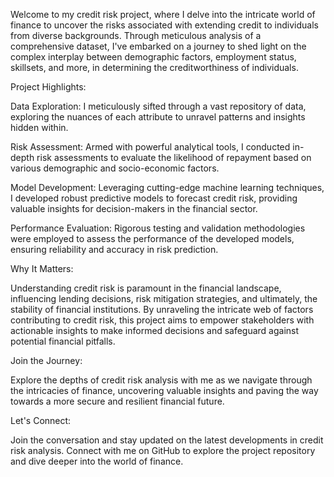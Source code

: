 Welcome to my credit risk project, where I delve into the intricate world of finance to uncover the risks associated with extending credit to individuals from diverse backgrounds. Through meticulous analysis of a comprehensive dataset, I've embarked on a journey to shed light on the complex interplay between demographic factors, employment status, skillsets, and more, in determining the creditworthiness of individuals.

Project Highlights:

Data Exploration: I meticulously sifted through a vast repository of data, exploring the nuances of each attribute to unravel patterns and insights hidden within.

Risk Assessment: Armed with powerful analytical tools, I conducted in-depth risk assessments to evaluate the likelihood of repayment based on various demographic and socio-economic factors.

Model Development: Leveraging cutting-edge machine learning techniques, I developed robust predictive models to forecast credit risk, providing valuable insights for decision-makers in the financial sector.

Performance Evaluation: Rigorous testing and validation methodologies were employed to assess the performance of the developed models, ensuring reliability and accuracy in risk prediction.

Why It Matters:

Understanding credit risk is paramount in the financial landscape, influencing lending decisions, risk mitigation strategies, and ultimately, the stability of financial institutions. By unraveling the intricate web of factors contributing to credit risk, this project aims to empower stakeholders with actionable insights to make informed decisions and safeguard against potential financial pitfalls.

Join the Journey:

Explore the depths of credit risk analysis with me as we navigate through the intricacies of finance, uncovering valuable insights and paving the way towards a more secure and resilient financial future.

Let's Connect:

Join the conversation and stay updated on the latest developments in credit risk analysis. Connect with me on GitHub to explore the project repository and dive deeper into the world of finance.
